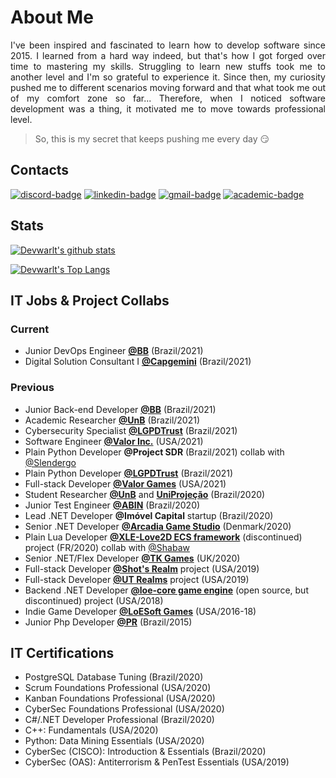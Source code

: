 # About Me
<p align="justify">
I've been inspired and fascinated to learn how to develop software since 2015. I learned from a hard way indeed, but that's how I got forged over time to mastering my skills. Struggling to learn new stuffs took me to another level and I'm so grateful to experience it. Since then, my curiosity pushed me to different scenarios moving forward and that what took me out of my comfort zone so far... Therefore, when I noticed software development was a thing, it motivated me to move towards professional level.
</p>

> So, this is my secret that keeps pushing me every day :smirk:

## Contacts
[![discord-badge]][main] [![linkedin-badge]][linkedin] [![gmail-badge]][gmail] [![academic-badge]][academic]

## Stats

[![Devwarlt's github stats](https://github-readme-stats.vercel.app/api?username=devwarlt&show_icons=true&theme=dark&show_icons=true&count_private=true&include_all_commits=true)][main]

[![Devwarlt's Top Langs](https://github-readme-stats.vercel.app/api/top-langs/?username=devwarlt&layout=compact&langs_count=10&theme=dark&custom_title=Devwarlt%27s+Most+Used+Languages)][main]

## IT Jobs & Project Collabs

### Current
- Junior DevOps Engineer [**@BB**](https://bb.com.br) (Brazil/2021)
- Digital Solution Consultant I [**@Capgemini**](https://https://www.capgemini.com) (Brazil/2021)

### Previous
- Junior Back-end Developer [**@BB**](https://bb.com.br) (Brazil/2021)
- Academic Researcher [**@UnB**](https://unb.br) (Brazil/2021)
- Cybersecurity Specialist [**@LGPDTrust**](https://lgpdtrust.com.br) (Brazil/2021)
- Software Engineer [**@Valor Inc.**](https://github.com/Valor-Inc) (USA/2021)
- Plain Python Developer **@Project SDR** (Brazil/2021) collab with [@Slendergo](https://github.com/Slendergo)
- Plain Python Developer [**@LGPDTrust**](https://lgpdtrust.com.br) (Brazil/2021)
- Full-stack Developer [**@Valor Games**](https://github.com/Valor-Games) (USA/2021)
- Student Researcher [**@UnB**](https://unb.br) and [**UniProjeção**](https://projecao.br) (Brazil/2020)
- Junior Test Engineer [**@ABIN**](https://www.gov.br/abin/pt-br) (Brazil/2020)
- Lead .NET Developer **@Imóvel Capital** startup (Brazil/2020)
- Senior .NET Developer [**@Arcadia Game Studio**](https://www.youtube.com/channel/UCCzT6_EUKAAksAYjc142kLg) (Denmark/2020)
- Plain Lua Developer [**@XLE-Love2D ECS framework**](https://github.com/bawdeveloppement/love2d-ecs) (discontinued) project (FR/2020) collab with [@Shabaw](https://github.com/bawdeveloppement)
- Senior .NET/Flex Developer [**@TK Games**](https://github.com/TK-Games) (UK/2020)
- Full-stack Developer [**@Shot's Realm**](https://www.shotsrealm.com) project (USA/2019)
- Full-stack Developer [**@UT Realms**](https://utrealmsreborn.github.io) project (USA/2019)
- Backend .NET Developer [**@loe-core game engine**](https://github.com/Devwarlt/loe-core) (open source, but discontinued) project (USA/2018)
- Indie Game Developer [**@LoESoft Games**](https://github.com/LoESoft-Games) (USA/2016-18)
- Junior Php Developer [**@PR**](https://www.gov.br/planalto/pt-br) (Brazil/2015)

## IT Certifications
- PostgreSQL Database Tuning (Brazil/2020)
- Scrum Foundations Professional (USA/2020)
- Kanban Foundations Professional (USA/2020)
- CyberSec Foundations Professional (USA/2020)
- C#/.NET Developer Professional (Brazil/2020)
- C++: Fundamentals (USA/2020)
- Python: Data Mining Essentials (USA/2020)
- CyberSec (CISCO): Introduction & Essentials (Brazil/2020)
- CyberSec (OAS): Antiterrorism & PenTest Essentials (USA/2019)

[main]: https://github.com/devwarlt
[linkedin]: https://www.linkedin.com/in/devwarlt/
[gmail]: mailto:nadio.engsoft@gmail.com
[academic]: http://buscatextual.cnpq.br/buscatextual/visualizacv.do?id=K2437838Y7&tipo=completo&idiomaExibicao=1

[discord-badge]: https://img.shields.io/badge/Devwarlt%238483-black?logo=discord&style=for-the-badge
[linkedin-badge]: https://img.shields.io/badge/N%C3%A1dio%20Pontes-purple?logo=linkedin&style=for-the-badge
[gmail-badge]: https://img.shields.io/badge/Gmail-black?logo=gmail&style=for-the-badge
[academic-badge]: https://img.shields.io/badge/Academic%20Resume-black?logo=read-the-docs&style=for-the-badge
